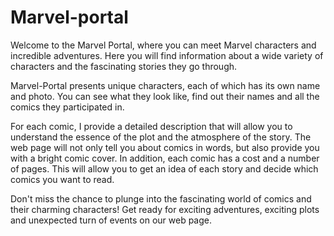 # Marvel-portal

Welcome to the Marvel Portal, where you can meet Marvel characters and incredible adventures. Here you will find information about a wide variety of characters and the fascinating stories they go through.

Marvel-Portal presents unique characters, each of which has its own name and photo. You can see what they look like, find out their names and all the comics they participated in. 

For each comic, I provide a detailed description that will allow you to understand the essence of the plot and the atmosphere of the story. The web page will not only tell you about comics in words, but also provide you with a bright comic cover. In addition, each comic has a cost and a number of pages. This will allow you to get an idea of each story and decide which comics you want to read.

Don't miss the chance to plunge into the fascinating world of comics and their charming characters! Get ready for exciting adventures, exciting plots and unexpected turn of events on our web page.
